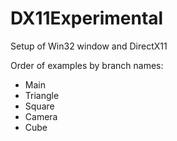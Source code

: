 # DX11Experimental

Setup of Win32 window and DirectX11

Order of examples by branch names:
- Main
- Triangle 
- Square
- Camera
- Cube
